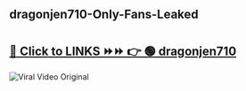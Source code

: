 
 ## dragonjen710-Only-Fans-Leaked

# <h2><a href="https://clipsfans.com/dragonjen710&ref=git">🔗 Click to LINKS ⏩⏩ 👉 🟢 dragonjen710 </a></h2>

<a href="https://clipsfans.com/dragonjen710&ref=git" rel="nofollow" data-target="animated-image.originalLink"><img src="https://i.ibb.co.com/xMMVF88/686577567.gif" alt="Viral Video Original" style="max-width: 100%; display: inline-block;" data-target="animated-image.originalImage"></a>
